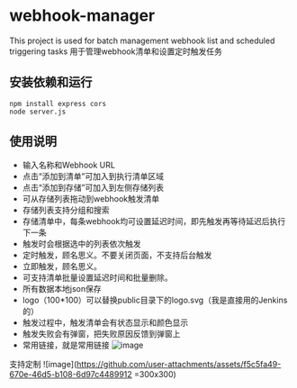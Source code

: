 # webhook-manager
This project is used for batch management webhook list and scheduled triggering tasks 
用于管理webhook清单和设置定时触发任务

## 安装依赖和运行
```
npm install express cors
node server.js
```
## 使用说明
- 输入名称和Webhook URL
- 点击“添加到清单”可加入到执行清单区域
- 点击“添加到存储”可加入到左侧存储列表
- 可从存储列表拖动到webhook触发清单
- 存储列表支持分组和搜索
- 存储清单中，每条webhook均可设置延迟时间，即先触发再等待延迟后执行下一条
- 触发时会根据选中的列表依次触发
- 定时触发，顾名思义。不要关闭页面，不支持后台触发
- 立即触发，顾名思义。
- 可支持清单批量设置延迟时间和批量删除。
- 所有数据本地json保存
- logo（100*100）可以替换public目录下的logo.svg（我是直接用的Jenkins的）
- 触发过程中，触发清单会有状态显示和颜色显示
- 触发失败会有弹窗，把失败原因反馈到弹窗上
- 常用链接，就是常用链接
![image](https://github.com/user-attachments/assets/b631d2f1-139b-425d-ab05-afcac8c9cc3e)

支持定制
![image](https://github.com/user-attachments/assets/f5c5fa49-670e-46d5-b108-6d97c4489912 =300x300)
